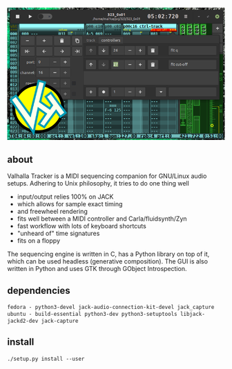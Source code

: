 ![vht header](/data/vht_header.png)
## about
Valhalla Tracker is a MIDI sequencing companion
for GNU/Linux audio setups. Adhering to Unix philosophy,
it tries to do one thing well

- input/output relies 100% on JACK
- which allows for sample exact timing
- and freewheel rendering
- fits well between a MIDI controller and Carla/fluidsynth/Zyn
- fast workflow with lots of keyboard shortcuts
- "unheard of" time signatures
- fits on a floppy

The sequencing engine is written in C, has a Python library on top
of it, which can be used headless (generative composition).
The GUI is also written in Python and uses GTK through GObject Introspection.

## dependencies
```
fedora - python3-devel jack-audio-connection-kit-devel jack_capture
ubuntu - build-essential python3-dev python3-setuptools libjack-jackd2-dev jack-capture
```

## install
```
./setup.py install --user
```
